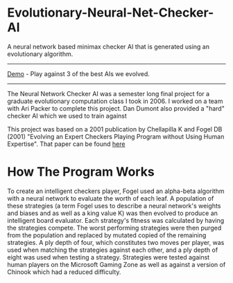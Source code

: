 Evolutionary-Neural-Net-Checker-AI
==================================

A neural network based minimax checker AI that is generated using an evolutionary algorithm.

-----
[Demo](http://mkoryak.github.io/code/2014/10/16/evolutionary-neural-net-checker-ai/) - Play against 3 of the best AIs we evolved.

-----
The Neural Network Checker AI was a semester long final project for a graduate evolutionary computation class I took in 2006.
I worked on a team with Ari Packer to complete this project. Dan Dumont also provided a "hard" checker AI which we used to train against


This project was based on a 2001 publication by Chellapilla K and Fogel DB (2001) "Evolving an Expert Checkers Playing Program without Using Human Expertise".
That paper can be found [here](http://www.natural-selection.com/publications_2001.html)


How The Program Works
=====================
To create an intelligent checkers player, Fogel used an alpha-beta algorithm with a neural network to evaluate the worth of
each leaf.  A population of these strategies (a term Fogel uses to describe a neural network's weights and biases and as
well as a king value K) was then evolved to produce an intelligent board evaluator.  Each strategy's fitness was
calculated by having the strategies compete. The worst performing strategies were then purged from the population and
replaced by mutated copied of the remaining strategies. A ply depth of four, which constitutes two moves per player,
was used when matching the strategies against each other, and a ply depth of eight was used when testing a strategy.
Strategies were tested against human players on the Microsoft Gaming Zone as well as against a version of Chinook which had a reduced difficulty.
